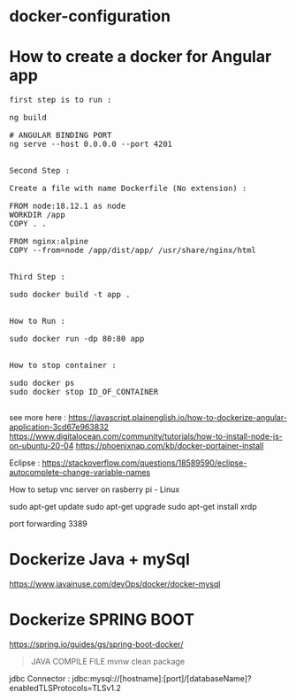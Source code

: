 
# docker-configuration


# How to create a docker for Angular app


<pre>
first step is to run :

ng build 

# ANGULAR BINDING PORT 
ng serve --host 0.0.0.0 --port 4201


Second Step :

Create a file with name Dockerfile (No extension) :

FROM node:18.12.1 as node
WORKDIR /app
COPY . .

FROM nginx:alpine
COPY --from=node /app/dist/app/ /usr/share/nginx/html


Third Step :

sudo docker build -t app .


How to Run :

sudo docker run -dp 80:80 app


How to stop container :

sudo docker ps
sudo docker stop ID_OF_CONTAINER

</pre>

see more here :
https://javascript.plainenglish.io/how-to-dockerize-angular-application-3cd67e963832
https://www.digitalocean.com/community/tutorials/how-to-install-node-js-on-ubuntu-20-04
https://phoenixnap.com/kb/docker-portainer-install

Eclipse :
https://stackoverflow.com/questions/18589590/eclipse-autocomplete-change-variable-names


How to setup vnc server on rasberry pi - Linux

sudo apt-get update
sudo apt-get upgrade
sudo apt-get install xrdp


port forwarding 3389

# Dockerize Java + mySql

https://www.javainuse.com/devOps/docker/docker-mysql

# Dockerize SPRING BOOT

https://spring.io/guides/gs/spring-boot-docker/

> JAVA COMPILE FILE
mvnw clean package

jdbc Connector :
jdbc:mysql://[hostname]:[port]/[databaseName]?enabledTLSProtocols=TLSv1.2




